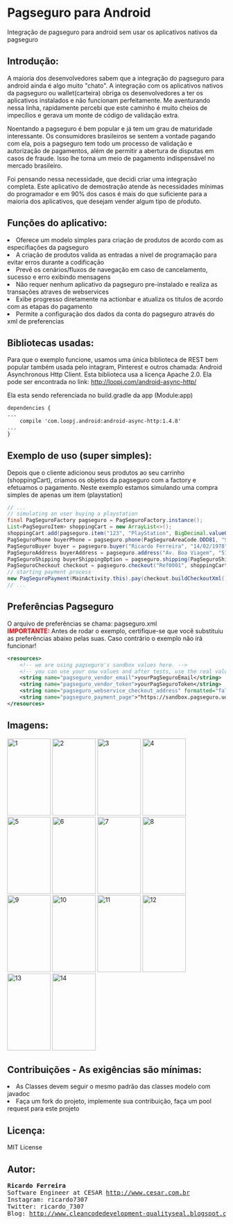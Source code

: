 # Pagseguro para Android
Integração de pagseguro para android sem usar os aplicativos nativos da pagseguro

## Introdução:
A maioria dos desenvolvedores sabem que a integração do pagseguro para android ainda é algo muito "chato". A integração com os aplicativos nativos da pagseguro ou wallet(carteira) obriga os desenvolvedores a ter os aplicativos
instalados e não funcionam perfeitamente. Me aventurando nessa linha, rapidamente percebi que este caminho é muito cheios de impecílios e gerava um monte de código de validação extra.

Noentando a pagseguro é bem popular e já tem um grau de maturidade interessante. Os consumidores brasileiros se sentem a vontade pagando com ela, pois a pagseguro tem todo um processo de validação e autorização de pagamentos, além de permitir a abertura de disputas em casos de fraude. Isso lhe torna um meio de pagamento indispensável no mercado brasileiro.

Foi pensando nessa necessidade, que decidi criar uma integração completa. Este aplicativo de demostração atende às necessidades mínimas do programador e em 90% dos casos é mais do que suficiente para a maioria dos aplicativos, que desejam vender algum tipo de pŕoduto. 

## Funções do aplicativo:
<li> Oferece um modelo simples para criação de produtos de acordo com as especifiações da pagseguro</li>
<li> A criação de produtos valida as entradas a nível de programação para evitar erros durante a codificação</li>
<li> Prevê os cenários/fluxos de navegação em caso de cancelamento, sucesso e erro exibindo mensagens</li>
<li> Não requer nenhum aplicativo da pagseguro pre-instalado e realiza as transações atraves de webservices</li>
<li> Exibe progresso diretamente na actionbar e atualiza os titulos de acordo com as etapas do pagamento</li>
<li> Permite a configuração dos dados da conta do pagseguro através do xml de preferencias</li>

## Bibliotecas usadas:
Para que o exemplo funcione, usamos uma única biblioteca de REST bem popular também usada pelo intagram, Pinterest e outros chamada: Android Asynchronous Http Client. Esta biblioteca usa a licença Apache 2.0. Ela pode ser encontrada no link: http://loopj.com/android-async-http/

Ela esta sendo referenciada no build.gradle da app (Module:app)
```xml
dependencies {
...
    compile 'com.loopj.android:android-async-http:1.4.8'
...
}
```
## Exemplo de uso (super simples):
Depois que o cliente adicionou seus produtos ao seu carrinho (shoppingCart), criamos os objetos da pagseguro com a factory e efetuamos o pagamento. Neste exemplo estamos simulando uma compra simples de apenas um item (playstation)
```java
// ... 
// simulating an user buying a playstation
final PagSeguroFactory pagseguro = PagSeguroFactory.instance();
List<PagSeguroItem> shoppingCart = new ArrayList<>();
shoppingCart.add(pagseguro.item("123", "PlayStation", BigDecimal.valueOf(3.50), 1, 300));
PagSeguroPhone buyerPhone = pagseguro.phone(PagSeguroAreaCode.DDD81, "998187427");
PagSeguroBuyer buyer = pagseguro.buyer("Ricardo Ferreira", "14/02/1978", "15061112000", "test@email.com.br", buyerPhone);
PagSeguroAddress buyerAddress = pagseguro.address("Av. Boa Viagem", "51", "Apt201", "Boa Viagem", "51030330", "Recife", PagSeguroBrazilianStates.PERNAMBUCO);
PagSeguroShipping buyerShippingOption = pagseguro.shipping(PagSeguroShippingType.PAC, buyerAddress);
PagSeguroCheckout checkout = pagseguro.checkout("Ref0001", shoppingCart, buyer, buyerShippingOption);
// starting payment process
new PagSeguroPayment(MainActivity.this).pay(checkout.buildCheckoutXml());
// ...
```

## Preferências Pagseguro
O arquivo de preferências se chama: pagseguro.xml<br/> 
<b><font color="red">IMPORTANTE:</font></b> Antes de rodar o exemplo, certifique-se que você substituiu as preferências abaixo pelas suas. Caso contrário o exemplo não irá funcionar!
```xml
<resources>
    <!-- we are using pagseguro's sandbox values here. -->
    <!-- you can use your onw values and after tests, use the real values -->
    <string name="pagseguro_vendor_email">yourPagSeguroEmail</string>
    <string name="pagseguro_vendor_token">yourPagSeguroToken</string>
    <string name="pagseguro_webservice_checkout_address" formatted="false">"https://ws.sandbox.pagseguro.uol.com.br/v2/checkout?email=%s&amp;token=%s"</string>
    <string name="pagseguro_payment_page">"https://sandbox.pagseguro.uol.com.br/v2/checkout/payment.html?code=%s"</string>
</resources>
```

## Imagens:
<img src="http://3.bp.blogspot.com/-3lXx-ZQnaPk/VdZlwsX0_3I/AAAAAAAACC0/j46MNNCWnC0/s1600/Screenshot_2015-08-20-07-51-38.png" alt="1"  style="width:100px;height:177px;">
<img src="http://2.bp.blogspot.com/-ZOUn2wNzvho/VdZlwyFEdzI/AAAAAAAACC8/yQWxuGYijEs/s1600/Screenshot_2015-08-20-07-51-52.png" alt="2"  style="width:100px;height:177px;">
<img src="http://4.bp.blogspot.com/-TSsN_4Vjkak/VdZlxQNokbI/AAAAAAAACDI/Ze-0oUkRYhc/s1600/Screenshot_2015-08-20-07-52-06.png" alt="3"  style="width:100px;height:177px;">
<img src="http://2.bp.blogspot.com/-JZNHY7Oon9M/VdZlyHzP6-I/AAAAAAAACDY/fWexLKjGbdI/s1600/Screenshot_2015-08-20-07-52-36.png" alt="4"  style="width:100px;height:177px;">
<img src="http://1.bp.blogspot.com/-CKvNa8ETzO4/VdZlyEYGqxI/AAAAAAAACDU/yTgTjKQR7f0/s1600/Screenshot_2015-08-20-13-01-12.png" alt="5"  style="width:100px;height:177px;">
<img src="http://4.bp.blogspot.com/-5H0N-VwtElc/VdZlyUCvgcI/AAAAAAAACDc/CZH8WffZI8A/s1600/Screenshot_2015-08-20-13-01-45.png" alt="6"  style="width:100px;height:177px;">
<img src="http://2.bp.blogspot.com/-1OsWP6RusI4/VdZly4YHjKI/AAAAAAAACDo/mkNPtyByC8Y/s1600/Screenshot_2015-08-20-13-02-13.png" alt="7"  style="width:100px;height:177px;">
<img src="http://4.bp.blogspot.com/-ZQ6Wnuu6Flk/VdZlzNCgrPI/AAAAAAAACDw/lOJDm2MhKGY/s1600/Screenshot_2015-08-20-13-02-25.png" alt="8"  style="width:100px;height:177px;">
<img src="http://2.bp.blogspot.com/-IzBh9rgfBro/VdZlzAZM5hI/AAAAAAAACD0/xghKW9ndU70/s1600/Screenshot_2015-08-20-13-02-31.png" alt="9"  style="width:100px;height:177px;">
<img src="http://4.bp.blogspot.com/-RL4DZBl6BIE/VdZlzkovC3I/AAAAAAAACD8/VIvwsAQHFXc/s1600/Screenshot_2015-08-20-13-02-36.png" alt="10"  style="width:100px;height:177px;">
<img src="http://3.bp.blogspot.com/-8IZrEW7Atnc/VdZlz208VRI/AAAAAAAACEI/5dq5ARohggw/s1600/Screenshot_2015-08-20-13-02-57.png" alt="11"  style="width:100px;height:177px;">
<img src="http://3.bp.blogspot.com/-Qpd2pzLuebo/VdZl0TZfW2I/AAAAAAAACEQ/X5CxzIDDIh4/s1600/Screenshot_2015-08-20-13-03-08.png" alt="12"  style="width:100px;height:177px;">
<img src="http://1.bp.blogspot.com/-9bo7lGHTAh4/VdZl0SJ3TNI/AAAAAAAACEU/VZwlu8nf97c/s1600/Screenshot_2015-08-20-13-03-32.png" alt="13"  style="width:100px;height:177px;">
<img src="http://2.bp.blogspot.com/-x0E4-9oIL8w/VdZl0gB13rI/AAAAAAAACEc/7CbdDKcYfes/s1600/Screenshot_2015-08-20-13-03-48.png" alt="14"  style="width:100px;height:177px;">


## Contribuições - As exigências são mínimas:
<li> As Classes devem seguir o mesmo padrão das classes modelo com javadoc</li>
<li> Faça um fork do projeto, implemente sua contribuição, faça um pool request para este projeto</li>

## Licença:
MIT License

## Autor:
<pre>
<b>Ricardo Ferreira</b>
Software Engineer at CESAR <a href="http://www.cesar.com.br">http://www.cesar.com.br</a>
Instagram: ricardo7307
Twitter: ricardo_7307
Blog: <a href="http://www.cleancodedevelopment-qualityseal.blogspot.com.br">http://www.cleancodedevelopment-qualityseal.blogspot.com.br</a>
</pre>
